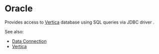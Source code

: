 <!-- TITLE: Vertica -->
<!-- SUBTITLE: -->

# Oracle

Provides access to [Vertica](https://www.vertica.com/overview/) database
using SQL queries via JDBC driver . 

See also:

  * [Data Connection](../data-connection.md)
  * [Vertica](https://www.vertica.com/overview/)
